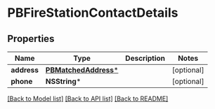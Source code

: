 # PBFireStationContactDetails

## Properties
Name | Type | Description | Notes
------------ | ------------- | ------------- | -------------
**address** | [**PBMatchedAddress***](PBMatchedAddress.md) |  | [optional] 
**phone** | **NSString*** |  | [optional] 

[[Back to Model list]](../README.md#documentation-for-models) [[Back to API list]](../README.md#documentation-for-api-endpoints) [[Back to README]](../README.md)



